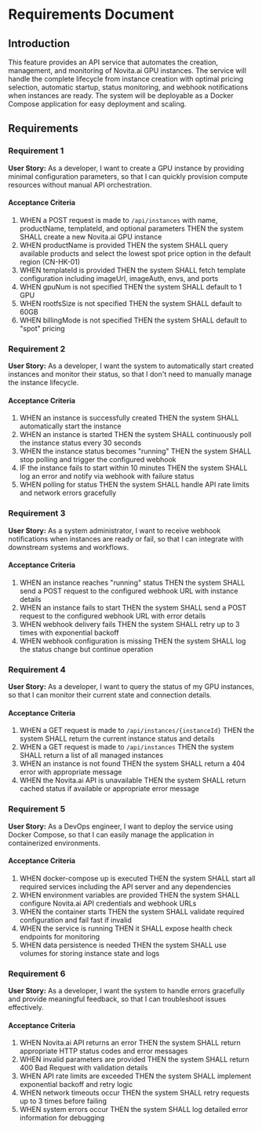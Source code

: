 # Requirements Document

## Introduction

This feature provides an API service that automates the creation, management, and monitoring of Novita.ai GPU instances. The service will handle the complete lifecycle from instance creation with optimal pricing selection, automatic startup, status monitoring, and webhook notifications when instances are ready. The system will be deployable as a Docker Compose application for easy deployment and scaling.

## Requirements

### Requirement 1

**User Story:** As a developer, I want to create a GPU instance by providing minimal configuration parameters, so that I can quickly provision compute resources without manual API orchestration.

#### Acceptance Criteria

1. WHEN a POST request is made to `/api/instances` with name, productName, templateId, and optional parameters THEN the system SHALL create a new Novita.ai GPU instance
2. WHEN productName is provided THEN the system SHALL query available products and select the lowest spot price option in the default region (CN-HK-01)
3. WHEN templateId is provided THEN the system SHALL fetch template configuration including imageUrl, imageAuth, envs, and ports
4. WHEN gpuNum is not specified THEN the system SHALL default to 1 GPU
5. WHEN rootfsSize is not specified THEN the system SHALL default to 60GB
6. WHEN billingMode is not specified THEN the system SHALL default to "spot" pricing

### Requirement 2

**User Story:** As a developer, I want the system to automatically start created instances and monitor their status, so that I don't need to manually manage the instance lifecycle.

#### Acceptance Criteria

1. WHEN an instance is successfully created THEN the system SHALL automatically start the instance
2. WHEN an instance is started THEN the system SHALL continuously poll the instance status every 30 seconds
3. WHEN the instance status becomes "running" THEN the system SHALL stop polling and trigger the configured webhook
4. IF the instance fails to start within 10 minutes THEN the system SHALL log an error and notify via webhook with failure status
5. WHEN polling for status THEN the system SHALL handle API rate limits and network errors gracefully

### Requirement 3

**User Story:** As a system administrator, I want to receive webhook notifications when instances are ready or fail, so that I can integrate with downstream systems and workflows.

#### Acceptance Criteria

1. WHEN an instance reaches "running" status THEN the system SHALL send a POST request to the configured webhook URL with instance details
2. WHEN an instance fails to start THEN the system SHALL send a POST request to the configured webhook URL with error details
3. WHEN webhook delivery fails THEN the system SHALL retry up to 3 times with exponential backoff
4. WHEN webhook configuration is missing THEN the system SHALL log the status change but continue operation

### Requirement 4

**User Story:** As a developer, I want to query the status of my GPU instances, so that I can monitor their current state and connection details.

#### Acceptance Criteria

1. WHEN a GET request is made to `/api/instances/{instanceId}` THEN the system SHALL return the current instance status and details
2. WHEN a GET request is made to `/api/instances` THEN the system SHALL return a list of all managed instances
3. WHEN an instance is not found THEN the system SHALL return a 404 error with appropriate message
4. WHEN the Novita.ai API is unavailable THEN the system SHALL return cached status if available or appropriate error message

### Requirement 5

**User Story:** As a DevOps engineer, I want to deploy the service using Docker Compose, so that I can easily manage the application in containerized environments.

#### Acceptance Criteria

1. WHEN docker-compose up is executed THEN the system SHALL start all required services including the API server and any dependencies
2. WHEN environment variables are provided THEN the system SHALL configure Novita.ai API credentials and webhook URLs
3. WHEN the container starts THEN the system SHALL validate required configuration and fail fast if invalid
4. WHEN the service is running THEN it SHALL expose health check endpoints for monitoring
5. WHEN data persistence is needed THEN the system SHALL use volumes for storing instance state and logs

### Requirement 6

**User Story:** As a developer, I want the system to handle errors gracefully and provide meaningful feedback, so that I can troubleshoot issues effectively.

#### Acceptance Criteria

1. WHEN Novita.ai API returns an error THEN the system SHALL return appropriate HTTP status codes and error messages
2. WHEN invalid parameters are provided THEN the system SHALL return 400 Bad Request with validation details
3. WHEN API rate limits are exceeded THEN the system SHALL implement exponential backoff and retry logic
4. WHEN network timeouts occur THEN the system SHALL retry requests up to 3 times before failing
5. WHEN system errors occur THEN the system SHALL log detailed error information for debugging